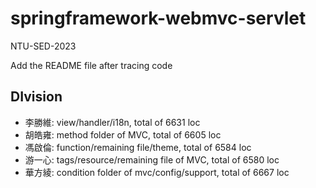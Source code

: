 # springframework-webmvc-servlet

NTU-SED-2023

Add the README file after tracing code

## DIvision

* 李勝維: view/handler/i18n, total of 6631 loc
* 胡皓雍: method folder of MVC, total of 6605 loc
* 馮啟倫: function/remaining file/theme, total of 6584 loc
* 游一心: tags/resource/remaining file of MVC, total of 6580 loc
* 華方綾: condition folder of mvc/config/support, total of 6667 loc
